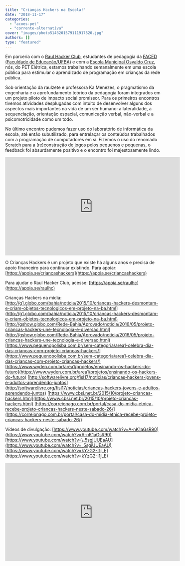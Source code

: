 ```yaml
---
title: "Crianças Hackers na Escola!"
date: "2018-11-17"
categories: 
  - "acoes-pet"
  - "corrente-alternativa"
cover: "images/photo5143201579111917520.jpg"
authors: []
type: "featured"
---
```


Em parceria com o [Raul Hacker Club](http://www.raulhc.cc), estudantes de pedagogia da [FACED (Faculdade de Educação/UFBA)](https://faced.ufba.br/) e com a [Escola Municipal Osvaldo Cruz](https://goo.gl/maps/TSsE4i69A362), nós, do PET Elétrica, estamos trabalhando semanalmente em uma escola pública para estimular o aprendizado de programação em crianças da rede pública.

Sob orientação da raulzete e professora Ka Menezes, o pragmatismo da engenharia e o aprofundamento teórico da pedagogia foram integrados em um projeto piloto de impacto social promissor. Para os primeiros encontros tivemos atividades desplugadas com intuito de desenvolver alguns dos aspectos mais importantes na vida de um ser humano: a lateralidade, a sequenciação, orientação espacial, comunicação verbal, não-verbal e a psicomotricidade como um todo.

No último encontro pudemos fazer uso do laboratório de informática da escola, até então subutilizado, para entrelaçar os conteúdos trabalhados com a programação de computadores em si. Fizemos o uso do renomado Scratch para a (re)construção de jogos pelos pequenos e pequenas, o feedback foi absurdamente positivo e o encontro foi majestosamente lindo.

<iframe src="https://www.youtube.com/embed/VJ0Xruf0d-M" width="560" height="315" frameborder="0" allowfullscreen="allowfullscreen"></iframe>

O Crianças Hackers é um projeto que existe há alguns anos e precisa de apoio financeiro para continuar existindo. Para apoiar: [https://apoia.se/criancashackers](https://apoia.se/criancashackers)

Para ajudar o Raul Hacker Club, acesse: [https://apoia.se/raulhc](https://apoia.se/raulhc)

Crianças Hackers na mídia: [http://g1.globo.com/bahia/noticia/2015/10/criancas-hackers-desmontam-e-criam-objetos-tecnologicos-em-projeto-na-ba.html](http://g1.globo.com/bahia/noticia/2015/10/criancas-hackers-desmontam-e-criam-objetos-tecnologicos-em-projeto-na-ba.html) [http://gshow.globo.com/Rede-Bahia/Aprovado/noticia/2016/05/projeto-criancas-hackers-une-tecnologia-e-diversao.html](http://gshow.globo.com/Rede-Bahia/Aprovado/noticia/2016/05/projeto-criancas-hackers-une-tecnologia-e-diversao.html) [https://www.pequenopolisba.com.br/sem-categoria/area1-celebra-dia-das-criancas-com-projeto-criancas-hackers/](https://www.pequenopolisba.com.br/sem-categoria/area1-celebra-dia-das-criancas-com-projeto-criancas-hackers/) [https://www.wyden.com.br/area1/projetos/ensinando-os-hackers-do-futuro](https://www.wyden.com.br/area1/projetos/ensinando-os-hackers-do-futuro) [http://softwarelivre.org/fisl17/noticias/criancas-hackers-jovens-e-adultos-aprendendo-juntos](http://softwarelivre.org/fisl17/noticias/criancas-hackers-jovens-e-adultos-aprendendo-juntos) [https://www.cbsi.net.br/2015/10/projeto-criancas-hackers.html](https://www.cbsi.net.br/2015/10/projeto-criancas-hackers.html) [https://correionago.com.br/portal/casa-do-midia-etnica-recebe-projeto-criancas-hackers-neste-sabado-26/](https://correionago.com.br/portal/casa-do-midia-etnica-recebe-projeto-criancas-hackers-neste-sabado-26/)

Vídeos de divulgação: [https://www.youtube.com/watch?v=A-nK1aGsR90](https://www.youtube.com/watch?v=A-nK1aGsR90) [https://www.youtube.com/watch?v=\_5sgjUUEaAU](https://www.youtube.com/watch?v=_5sgjUUEaAU) [https://www.youtube.com/watch?v=kYzG2-I1jLE](https://www.youtube.com/watch?v=kYzG2-I1jLE)

<iframe src="https://www.youtube.com/embed/2nD5oXYpHoE" width="560" height="315" frameborder="0" allowfullscreen="allowfullscreen"></iframe>
